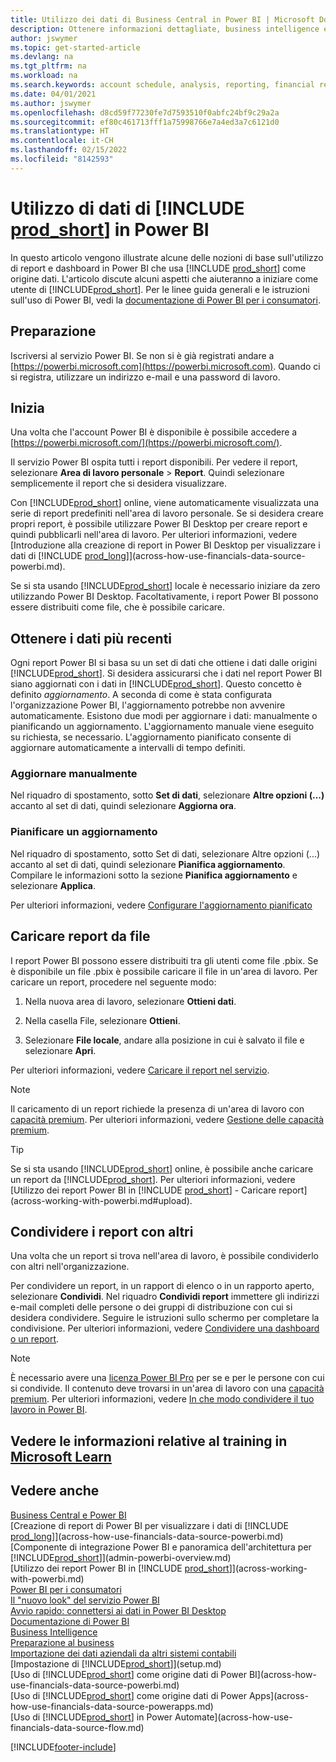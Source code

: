 ```yaml
---
title: Utilizzo dei dati di Business Central in Power BI | Microsoft Docs
description: Ottenere informazioni dettagliate, business intelligence e KPI dai dati di Business Central utilizzando Power BI.
author: jswymer
ms.topic: get-started-article
ms.devlang: na
ms.tgt_pltfrm: na
ms.workload: na
ms.search.keywords: account schedule, analysis, reporting, financial report, business intelligence, KPI
ms.date: 04/01/2021
ms.author: jswymer
ms.openlocfilehash: d8cd59f77230fe7d7593510f0abfc24bf9c29a2a
ms.sourcegitcommit: ef80c461713fff1a75998766e7a4ed3a7c6121d0
ms.translationtype: HT
ms.contentlocale: it-CH
ms.lasthandoff: 02/15/2022
ms.locfileid: "8142593"
---
```

# <a name="working-with-prod_short-data-in-power-bi"></a>Utilizzo di dati di [!INCLUDE [prod_short](includes/prod_short.md)] in Power BI

In questo articolo vengono illustrate alcune delle nozioni di base sull'utilizzo di report e dashboard in Power BI che usa [!INCLUDE [prod_short](includes/prod_short.md)] come origine dati. L'articolo discute alcuni aspetti che aiuteranno a iniziare come utente di [!INCLUDE[prod_short](includes/prod_short.md)]. Per le linee guida generali e le istruzioni sull'uso di Power BI, vedi la [documentazione di Power BI per i consumatori](/power-bi/consumer).

## <a name="get-ready"></a>Preparazione

Iscriversi al servizio Power BI. Se non si è già registrati andare a [https://powerbi.microsoft.com](https://powerbi.microsoft.com). Quando ci si registra, utilizzare un indirizzo e-mail e una password di lavoro.

## <a name="get-started"></a>Inizia

Una volta che l'account Power BI è disponibile è possibile accedere a [https://powerbi.microsoft.com/](https://powerbi.microsoft.com/).

Il servizio Power BI ospita tutti i report disponibili. Per vedere il report, selezionare **Area di lavoro personale** > **Report**. Quindi selezionare semplicemente il report che si desidera visualizzare.

Con [!INCLUDE[prod_short](includes/prod_short.md)] online, viene automaticamente visualizzata una serie di report predefiniti nell'area di lavoro personale. Se si desidera creare propri report, è possibile utilizzare Power BI Desktop per creare report e quindi pubblicarli nell'area di lavoro. Per ulteriori informazioni, vedere [Introduzione alla creazione di report in Power BI Desktop per visualizzare i dati di [!INCLUDE [prod_long](includes/prod_long.md)]](across-how-use-financials-data-source-powerbi.md).

Se si sta usando [!INCLUDE[prod_short](includes/prod_short.md)] locale è necessario iniziare da zero utilizzando Power BI Desktop. Facoltativamente, i report Power BI possono essere distribuiti come file, che è possibile caricare.

## <a name="get-the-latest-data"></a>Ottenere i dati più recenti

Ogni report Power BI si basa su un set di dati che ottiene i dati dalle origini [!INCLUDE[prod_short](includes/prod_short.md)]. Si desidera assicurarsi che i dati nel report Power BI siano aggiornati con i dati in [!INCLUDE[prod_short](includes/prod_short.md)]. Questo concetto è definito *aggiornamento*.  A seconda di come è stata configurata l'organizzazione Power BI, l'aggiornamento potrebbe non avvenire automaticamente. Esistono due modi per aggiornare i dati: manualmente o pianificando un aggiornamento. L'aggiornamento manuale viene eseguito su richiesta, se necessario. L'aggiornamento pianificato consente di aggiornare automaticamente a intervalli di tempo definiti.

### <a name="refresh-manually"></a>Aggiornare manualmente

Nel riquadro di spostamento, sotto **Set di dati**, selezionare **Altre opzioni (...)** accanto al set di dati, quindi selezionare **Aggiorna ora**.

### <a name="schedule-a-refresh"></a>Pianificare un aggiornamento

Nel riquadro di spostamento, sotto Set di dati, selezionare Altre opzioni (...) accanto al set di dati, quindi selezionare **Pianifica aggiornamento**. Compilare le informazioni sotto la sezione **Pianifica aggiornamento** e selezionare **Applica**.

Per ulteriori informazioni, vedere [Configurare l'aggiornamento pianificato](/power-bi/connect-data/refresh-scheduled-refresh)

## <a name="upload-reports-from-files"></a><a name="upload"></a>Caricare report da file

I report Power BI possono essere distribuiti tra gli utenti come file .pbix. Se è disponibile un file .pbix è possibile caricare il file in un'area di lavoro. Per caricare un report, procedere nel seguente modo:

1. Nella nuova area di lavoro, selezionare **Ottieni dati**.

2. Nella casella File, selezionare **Ottieni**.

3. Selezionare **File locale**, andare alla posizione in cui è salvato il file e selezionare **Apri**.

Per ulteriori informazioni, vedere [Caricare il report nel servizio](/power-bi/paginated-reports/paginated-reports-quickstart-aw#upload-the-report-to-the-service).

> [!NOTE]
> Il caricamento di un report richiede la presenza di un'area di lavoro con [capacità premium](/power-bi/service-premium-what-is). Per ulteriori informazioni, vedere [Gestione delle capacità premium](/power-bi/admin/service-premium-capacity-manage). 

> [!TIP]
> Se si sta usando [!INCLUDE[prod_short](includes/prod_short.md)] online, è possibile anche caricare un report da [!INCLUDE[prod_short](includes/prod_short.md)]. Per ulteriori informazioni, vedere [Utilizzo dei report Power BI in [!INCLUDE [prod_short](includes/prod_short.md)] - Caricare report](across-working-with-powerbi.md#upload).

## <a name="share-reports-with-others"></a><a name="share"></a>Condividere i report con altri

Una volta che un report si trova nell'area di lavoro, è possibile condividerlo con altri nell'organizzazione.

Per condividere un report, in un rapport di elenco o in un rapporto aperto, selezionare **Condividi**. Nel riquadro **Condividi report** immettere gli indirizzi e-mail completi delle persone o dei gruppi di distribuzione con cui si desidera condividere. Seguire le istruzioni sullo schermo per completare la condivisione. Per ulteriori informazioni, vedere [Condividere una dashboard o un report](/power-bi/collaborate-share/service-share-dashboards#share-a-dashboard-or-report).

> [!NOTE]
> È necessario avere una [licenza Power BI Pro](/power-bi/service-features-license-type) per se e per le persone con cui si condivide. Il contenuto deve trovarsi in un'area di lavoro con una [capacità premium](/power-bi/service-premium-what-is). Per ulteriori informazioni, vedere [In che modo condividere il tuo lavoro in Power BI](/power-bi/service-how-to-collaborate-distribute-dashboards-reports).

## <a name="see-related-training-at-microsoft-learn"></a>Vedere le informazioni relative al training in [Microsoft Learn](/learn/modules/configure-powerbi-excel-dynamics-365-business-central/index)

## <a name="see-also"></a>Vedere anche

[Business Central e Power BI](admin-powerbi.md)  
[Creazione di report di Power BI per visualizzare i dati di [!INCLUDE [prod_long](includes/prod_long.md)]](across-how-use-financials-data-source-powerbi.md)  
[Componente di integrazione Power BI e panoramica dell'architettura per [!INCLUDE[prod_short](includes/prod_short.md)]](admin-powerbi-overview.md)  
[Utilizzo dei report Power BI in [!INCLUDE [prod_short](includes/prod_short.md)]](across-working-with-powerbi.md)  
[Power BI per i consumatori](/power-bi/consumer/end-user-consumer)  
[Il "nuovo look" del servizio Power BI](/power-bi/service-new-look)  
[Avvio rapido: connettersi ai dati in Power BI Desktop](/power-bi/desktop-quickstart-connect-to-data)  
[Documentazione di Power BI](/power-bi/)  
[Business Intelligence](bi.md)  
[Preparazione al business](ui-get-ready-business.md)  
[Importazione dei dati aziendali da altri sistemi contabili](across-import-data-configuration-packages.md)  
[Impostazione di [!INCLUDE[prod_short](includes/prod_short.md)]](setup.md)  
[Uso di [!INCLUDE[prod_short](includes/prod_short.md)] come origine dati di Power BI](across-how-use-financials-data-source-powerbi.md)  
[Uso di [!INCLUDE[prod_short](includes/prod_short.md)] come origine dati di Power Apps](across-how-use-financials-data-source-powerapps.md)  
[Uso di [!INCLUDE[prod_short](includes/prod_short.md)] in Power Automate](across-how-use-financials-data-source-flow.md)  




[!INCLUDE[footer-include](includes/footer-banner.md)]